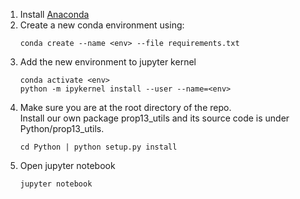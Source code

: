 1. Install [Anaconda](https://docs.anaconda.com/anaconda/install/index.html)
2. Create a new conda environment using:
     ```
    conda create --name <env> --file requirements.txt
    ```
3. Add the new environment to jupyter kernel
    ```
    conda activate <env>
    python -m ipykernel install --user --name=<env>
   ```
4. Make sure you are at the root directory of the repo.  
Install our own package prop13_utils and its source code is under Python/prop13_utils.  
    ```
   cd Python | python setup.py install
   ```
4. Open jupyter notebook
    ```
   jupyter notebook
   ```
